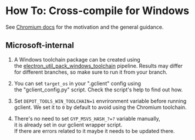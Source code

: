 # How To: Cross-compile for Windows

See [Chromium docs][] for the motivation and the general guidance.

## Microsoft-internal

1.  A Windows toolchain package can be created using  
the [electron_util_pack_windows_toolchain][] pipeline. Results may differ  
for different branches, so make sure to run it from your branch.

1.  You can set `target_os` in your ".gclient" config using  
the "gclient_config.py" script. Check the script's help to find out how.

1.  Set `DEPOT_TOOLS_WIN_TOOLCHAIN=1` envrironment variable before running  
gclient. We set it to `0` by default to avoid using the Chromium toolchain.

1.  There's no need to set `GYP_MSVS_HASH_?=?` variable manually,  
it is already set in our gclient wrapper script.  
If there are errors related to it maybe it needs to be updated there.

[Chromium docs]: https://chromium.googlesource.com/chromium/src.git/+/HEAD/docs/win_cross.md
[electron_util_pack_windows_toolchain]: https://devdiv.visualstudio.com/DevDiv/_build?definitionId=19585
